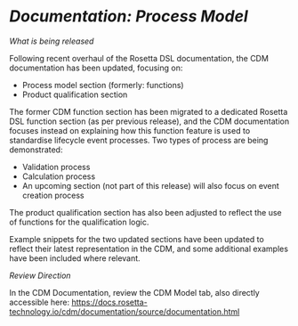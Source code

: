 # *Documentation: Process Model*

_What is being released_

Following recent overhaul of the Rosetta DSL documentation, the CDM documentation has been updated, focusing on:

* Process model section (formerly: functions)
* Product qualification section

The former CDM function section has been migrated to a dedicated Rosetta DSL function section (as per previous release), and the CDM documentation focuses instead on explaining how this function feature is used to standardise lifecycle event processes. Two types of process are being demonstrated:

* Validation process
* Calculation process
* An upcoming section (not part of this release) will also focus on event creation process

The product qualification section has also been adjusted to reflect the use of functions for the qualification logic.

Example snippets for the two updated sections have been updated to reflect their latest representation in the CDM, and some additional examples have been included where relevant.

_Review Direction_

In the CDM Documentation, review the CDM Model tab, also directly accessible here: https://docs.rosetta-technology.io/cdm/documentation/source/documentation.html
